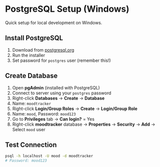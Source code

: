 # PostgreSQL Setup (Windows)

Quick setup for local development on Windows.

## Install PostgreSQL

1. Download from [postgresql.org](https://www.postgresql.org/download/windows/)
2. Run the installer
3. Set password for `postgres` user (remember this!)

## Create Database

1. Open **pgAdmin** (installed with PostgreSQL)
2. Connect to server using your `postgres` password
3. Right-click **Databases** → **Create** → **Database**
4. Name: `moodtracker`
5. Right-click **Login/Group Roles** → **Create** → **Login/Group Role**
6. Name: `mood`, Password: `mood123`
7. Go to **Privileges** tab → **Can login?** = Yes
8. Right-click **moodtracker** database → **Properties** → **Security** → **Add** → Select `mood` user

## Test Connection

```bash
psql -h localhost -U mood -d moodtracker
# Password: mood123
``` 